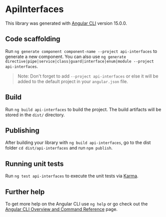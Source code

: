 # ApiInterfaces

This library was generated with [Angular CLI](https://github.com/angular/angular-cli) version 15.0.0.

## Code scaffolding

Run `ng generate component component-name --project api-interfaces` to generate a new component. You can also use `ng generate directive|pipe|service|class|guard|interface|enum|module --project api-interfaces`.
> Note: Don't forget to add `--project api-interfaces` or else it will be added to the default project in your `angular.json` file. 

## Build

Run `ng build api-interfaces` to build the project. The build artifacts will be stored in the `dist/` directory.

## Publishing

After building your library with `ng build api-interfaces`, go to the dist folder `cd dist/api-interfaces` and run `npm publish`.

## Running unit tests

Run `ng test api-interfaces` to execute the unit tests via [Karma](https://karma-runner.github.io).

## Further help

To get more help on the Angular CLI use `ng help` or go check out the [Angular CLI Overview and Command Reference](https://angular.io/cli) page.
